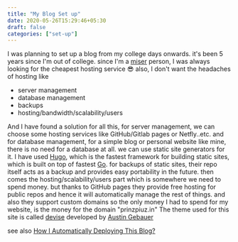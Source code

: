 ```yaml
---
title: "My Blog Set up"
date: 2020-05-26T15:29:46+05:30
draft: false
categories: ["set-up"]
---
```


I was planning to set up a blog from my college days onwards. it's been 5 years since I'm out of college. since I'm a [miser](https://olam.in/Dictionary/en_ml/miser) person, I was always looking for the cheapest hosting service :sunglasses: also, I don't want the headaches of hosting like

- server management
- database management
- backups
- hosting/bandwidth/scalability/users

And I have found a solution for all this, for server management, we can choose some hosting services like GitHub/Gitlab pages or Netfly..etc.
and for database management, for a simple blog or personal website like mine, there is no need for a database at all. we can use static site generators for it. I have used [Hugo](https://gohugo.io/), which is the fastest framework for building static sites, which is built on top of fastest [Go](https://golang.org/). for backups of static sites, their repo itself acts as a backup and provides easy portability in the future. then comes the hosting/scalability/users part which is somewhere we need to spend money. but thanks to GitHub pages they provide free hosting for public repos and hence it will automatically manage the rest of things. and also they support custom domains
so the only money I had to spend for my website, is the money for the domain "prinzpiuz.in"
The theme used for this site is called [devise](https://themes.gohugo.io/devise/) developed by [Austin Gebauer](https://twitter.com/austingebauer)

see also [How I Automatically Deploying This Blog?](/post/how-i-automatically-deploying-this-blog/)

